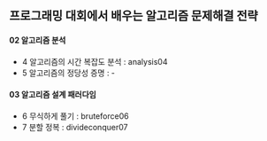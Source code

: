 ## 프로그래밍 대회에서 배우는 알고리즘 문제해결 전략

#### 02 알고리즘 분석
* 4 알고리즘의 시간 복잡도 분석 : analysis04
* 5 알고리즘의 정당성 증명 : -

#### 03 알고리즘 설계 패러다임
* 6 무식하게 풀기 : bruteforce06
* 7 분할 정복 : divideconquer07
